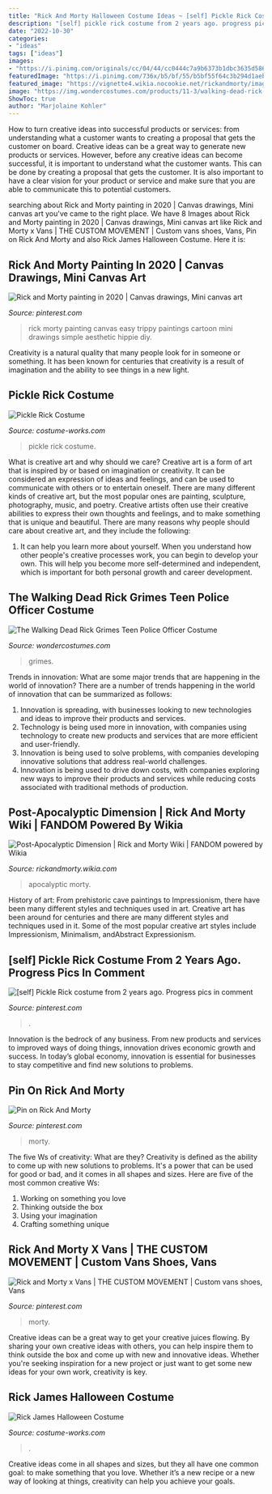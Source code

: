 ```yaml
---
title: "Rick And Morty Halloween Costume Ideas ~ [self] Pickle Rick Costume From 2 Years Ago. Progress Pics In Comment"
description: "[self] pickle rick costume from 2 years ago. progress pics in comment"
date: "2022-10-30"
categories:
- "ideas"
tags: ["ideas"]
images:
- "https://i.pinimg.com/originals/cc/04/44/cc0444c7a9b6373b1dbc3635d5866c5d.jpg"
featuredImage: "https://i.pinimg.com/736x/b5/bf/55/b5bf55f64c3b294d1aeb64cadc843d8b.jpg"
featured_image: "https://vignette4.wikia.nocookie.net/rickandmorty/images/f/f4/Post-Apocalyptic_World.png/revision/latest?cb=20170731153609"
image: "https://img.wondercostumes.com/products/11-3/walking-dead-rick-grimes-costume.jpg"
ShowToc: true
author: "Marjolaine Kohler"
---
```



How to turn creative ideas into successful products or services: from understanding what a customer wants to creating a proposal that gets the customer on board.
Creative ideas can be a great way to generate new products or services. However, before any creative ideas can become successful, it is important to understand what the customer wants. This can be done by creating a proposal that gets the customer. It is also important to have a clear vision for your product or service and make sure that you are able to communicate this to potential customers.

	

		
searching about Rick and Morty painting in 2020 | Canvas drawings, Mini canvas art you've came to the right place. We have 8 Images about Rick and Morty painting in 2020 | Canvas drawings, Mini canvas art like Rick and Morty x Vans | THE CUSTOM MOVEMENT | Custom vans shoes, Vans, Pin on Rick And Morty and also Rick James Halloween Costume. Here it is:
		
    
## Rick And Morty Painting In 2020 | Canvas Drawings, Mini Canvas Art

<img loading=lazy src="https://i.pinimg.com/736x/32/72/44/3272448e2662fa1aaf21c5a2c5c4c502.jpg" onerror="this.onerror=null;this.src='https://tse4.mm.bing.net/th?id=OIP.eDMl3-JEB5ZuVY8FnQMrmgHaJ3&amp;pid=15.1';" alt="Rick and Morty painting in 2020 | Canvas drawings, Mini canvas art">

_Source: pinterest.com_

>rick morty painting canvas easy trippy paintings cartoon mini drawings simple aesthetic hippie diy. 

	

Creativity is a natural quality that many people look for in someone or something. It has been known for centuries that creativity is a result of imagination and the ability to see things in a new light.

    
## Pickle Rick Costume

<img loading=lazy src="https://photos.costume-works.com/full/pickle_rick.jpg" onerror="this.onerror=null;this.src='https://tse4.mm.bing.net/th?id=OIP.qwWZv2367CYq1rLLC7WGTQHaNK&amp;pid=15.1';" alt="Pickle Rick Costume">

_Source: costume-works.com_

>pickle rick costume. 

	

What is creative art and why should we care?
Creative art is a form of art that is inspired by or based on imagination or creativity. It can be considered an expression of ideas and feelings, and can be used to communicate with others or to entertain oneself. There are many different kinds of creative art, but the most popular ones are painting, sculpture, photography, music, and poetry. Creative artists often use their creative abilities to express their own thoughts and feelings, and to make something that is unique and beautiful. There are many reasons why people should care about creative art, and they include the following: 
1) It can help you learn more about yourself. When you understand how other people's creative processes work, you can begin to develop your own. This will help you become more self-determined and independent, which is important for both personal growth and career development.

    
## The Walking Dead Rick Grimes Teen Police Officer Costume

<img loading=lazy src="https://img.wondercostumes.com/products/11-3/walking-dead-rick-grimes-costume.jpg" onerror="this.onerror=null;this.src='https://tse4.mm.bing.net/th?id=OIP.r28oxLWgzEcg-v2niggwFwHaI4&amp;pid=15.1';" alt="The Walking Dead Rick Grimes Teen Police Officer Costume">

_Source: wondercostumes.com_

>grimes. 

	

Trends in innovation: What are some major trends that are happening in the world of innovation?
There are a number of trends happening in the world of innovation that can be summarized as follows: 
1. Innovation is spreading, with businesses looking to new technologies and ideas to improve their products and services. 
2. Technology is being used more in innovation, with companies using technology to create new products and services that are more efficient and user-friendly. 
3. Innovation is being used to solve problems, with companies developing innovative solutions that address real-world challenges. 
4. Innovation is being used to drive down costs, with companies exploring new ways to improve their products and services while reducing costs associated with traditional methods of production.

    
## Post-Apocalyptic Dimension | Rick And Morty Wiki | FANDOM Powered By Wikia

<img loading=lazy src="https://vignette4.wikia.nocookie.net/rickandmorty/images/f/f4/Post-Apocalyptic_World.png/revision/latest?cb=20170731153609" onerror="this.onerror=null;this.src='https://tse4.mm.bing.net/th?id=OIP.VcpMQ_rAczNJPnPe6rSNEwHaEK&amp;pid=15.1';" alt="Post-Apocalyptic Dimension | Rick and Morty Wiki | FANDOM powered by Wikia">

_Source: rickandmorty.wikia.com_

>apocalyptic morty. 

	

History of art: From prehistoric cave paintings to Impressionism, there have been many different styles and techniques used in art.
Creative art has been around for centuries and there are many different styles and techniques used in it. Some of the most popular creative art styles include Impressionism, Minimalism, andAbstract Expressionism.

    
## [self] Pickle Rick Costume From 2 Years Ago. Progress Pics In Comment

<img loading=lazy src="https://i.pinimg.com/originals/cc/04/44/cc0444c7a9b6373b1dbc3635d5866c5d.jpg" onerror="this.onerror=null;this.src='https://tse4.mm.bing.net/th?id=OIP.FvbhqsXia19co3Bg0bf0eAHaNL&amp;pid=15.1';" alt="[self] Pickle Rick costume from 2 years ago. Progress pics in comment">

_Source: pinterest.com_

>. 

	

Innovation is the bedrock of any business. From new products and services to improved ways of doing things, innovation drives economic growth and success. In today’s global economy, innovation is essential for businesses to stay competitive and find new solutions to problems.

    
## Pin On Rick And Morty

<img loading=lazy src="https://i.pinimg.com/736x/dd/7f/98/dd7f984f371ed28d9d83f1c0ce1d481a.jpg" onerror="this.onerror=null;this.src='https://tse3.mm.bing.net/th?id=OIP.PpqtdurlKFqDd62lo2e5cwHaLL&amp;pid=15.1';" alt="Pin on Rick And Morty">

_Source: pinterest.com_

>morty. 

	

The five Ws of creativity: What are they?
Creativity is defined as the ability to come up with new solutions to problems. It's a power that can be used for good or bad, and it comes in all shapes and sizes. Here are five of the most common creative Ws: 
1. Working on something you love 
2. Thinking outside the box 
3. Using your imagination 
4. Crafting something unique 

    
## Rick And Morty X Vans | THE CUSTOM MOVEMENT | Custom Vans Shoes, Vans

<img loading=lazy src="https://i.pinimg.com/736x/b5/bf/55/b5bf55f64c3b294d1aeb64cadc843d8b.jpg" onerror="this.onerror=null;this.src='https://tse4.mm.bing.net/th?id=OIP.6Tq3cbkJU0ulnLJQEI_9UwHaJ3&amp;pid=15.1';" alt="Rick and Morty x Vans | THE CUSTOM MOVEMENT | Custom vans shoes, Vans">

_Source: pinterest.com_

>morty. 

	

Creative ideas can be a great way to get your creative juices flowing. By sharing your own creative ideas with others, you can help inspire them to think outside the box and come up with new and innovative ideas. Whether you're seeking inspiration for a new project or just want to get some new ideas for your own work, creativity is key.

    
## Rick James Halloween Costume

<img loading=lazy src="https://photos.costume-works.com/full/rick_james.jpg" onerror="this.onerror=null;this.src='https://tse1.mm.bing.net/th?id=OIP.dwn3XM5zexpfG_6MT3hjTQHaNI&amp;pid=15.1';" alt="Rick James Halloween Costume">

_Source: costume-works.com_

>. 

	

Creative ideas come in all shapes and sizes, but they all have one common goal: to make something that you love. Whether it’s a new recipe or a new way of looking at things, creativity can help you achieve your goals.

